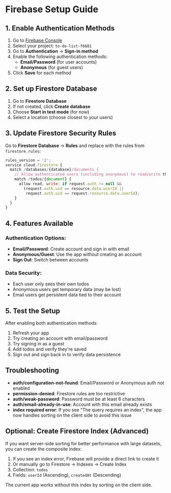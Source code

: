# Firebase Setup Guide

## 1. Enable Authentication Methods

1. Go to [Firebase Console](https://console.firebase.google.com/)
2. Select your project: `to-do-list-f6681`
3. Go to **Authentication** → **Sign-in method**
4. Enable the following authentication methods:
   - **Email/Password** (for user accounts)
   - **Anonymous** (for guest users)
5. Click **Save** for each method

## 2. Set up Firestore Database

1. Go to **Firestore Database**
2. If not created, click **Create database**
3. Choose **Start in test mode** (for now)
4. Select a location (choose closest to your users)

## 3. Update Firestore Security Rules

Go to **Firestore Database** → **Rules** and replace with the rules from `firestore.rules`:

```javascript
rules_version = '2';
service cloud.firestore {
  match /databases/{database}/documents {
    // Allow authenticated users (including anonymous) to read/write their own todos
    match /todos/{document} {
      allow read, write: if request.auth != null &&
        (request.auth.uid == resource.data.userId ||
         request.auth.uid == request.resource.data.userId);
    }
  }
}
```

## 4. Features Available

### Authentication Options:

- **Email/Password**: Create account and sign in with email
- **Anonymous/Guest**: Use the app without creating an account
- **Sign Out**: Switch between accounts

### Data Security:

- Each user only sees their own todos
- Anonymous users get temporary data (may be lost)
- Email users get persistent data tied to their account

## 5. Test the Setup

After enabling both authentication methods:

1. Refresh your app
2. Try creating an account with email/password
3. Try signing in as a guest
4. Add todos and verify they're saved
5. Sign out and sign back in to verify data persistence

## Troubleshooting

- **auth/configuration-not-found**: Email/Password or Anonymous auth not enabled
- **permission-denied**: Firestore rules are too restrictive
- **auth/weak-password**: Password must be at least 6 characters
- **auth/email-already-in-use**: Account with this email already exists
- **index required error**: If you see "The query requires an index", the app now handles sorting on the client side to avoid this issue

## Optional: Create Firestore Index (Advanced)

If you want server-side sorting for better performance with large datasets, you can create the composite index:

1. If you see an index error, Firebase will provide a direct link to create it
2. Or manually go to Firestore → Indexes → Create Index
3. Collection: `todos`
4. Fields: `userId` (Ascending), `createdAt` (Descending)

The current app works without this index by sorting on the client side.
